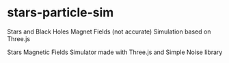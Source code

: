 # stars-particle-sim
Stars and Black Holes Magnet Fields (not accurate) Simulation based on Three.js

Stars Magnetic Fields Simulator made with Three.js and Simple Noise library
